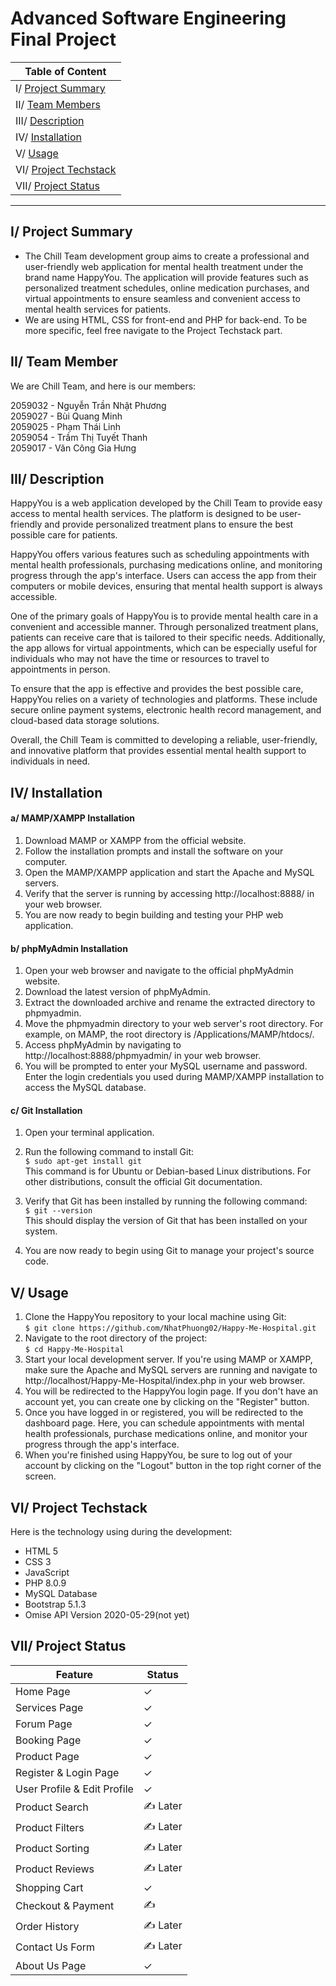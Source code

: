 # Advanced Software Engineering Final Project

| Table of Content |
| --- |
| I/ [Project Summary](#project-summary) |
| II/ [Team Members](#team-members) |
| III/ [Description](#description) |
| IV/ [Installation](#installation) |
| V/ [Usage](#usage) |
| VI/ [Project Techstack](#project-techstack) |
| VII/ [Project Status](#project-status) |
_____

## I/ <a id='project-summary'></a>Project Summary
* The Chill Team development group aims to create a professional and user-friendly web application for mental health treatment under the brand name HappyYou. The application will provide features such as personalized treatment schedules, online medication purchases, and virtual appointments to ensure seamless and convenient access to mental health services for patients.
* We are using HTML, CSS for front-end and PHP for back-end. To be more specific, feel free navigate to the Project Techstack part.

## II/ <a id='team-members'></a>Team Member
We are Chill Team, and here is our members:

2059032 - Nguyễn Trần Nhật Phương  
2059027 - Bùi Quang Minh  
2059025 - Phạm Thái Linh  
2059054 - Trầm Thị Tuyết Thanh  
2059017 - Văn Công Gia Hưng

## III/ <a id='description'></a>Description

HappyYou is a web application developed by the Chill Team to provide easy access to mental health services. The platform is designed to be user-friendly and provide personalized treatment plans to ensure the best possible care for patients.

HappyYou offers various features such as scheduling appointments with mental health professionals, purchasing medications online, and monitoring progress through the app's interface. Users can access the app from their computers or mobile devices, ensuring that mental health support is always accessible.

One of the primary goals of HappyYou is to provide mental health care in a convenient and accessible manner. Through personalized treatment plans, patients can receive care that is tailored to their specific needs. Additionally, the app allows for virtual appointments, which can be especially useful for individuals who may not have the time or resources to travel to appointments in person.

To ensure that the app is effective and provides the best possible care, HappyYou relies on a variety of technologies and platforms. These include secure online payment systems, electronic health record management, and cloud-based data storage solutions.

Overall, the Chill Team is committed to developing a reliable, user-friendly, and innovative platform that provides essential mental health support to individuals in need.

## IV/ <a id='installation'></a>Installation
#### a/ MAMP/XAMPP Installation
1. Download MAMP or XAMPP from the official website.
2. Follow the installation prompts and install the software on your computer.
3. Open the MAMP/XAMPP application and start the Apache and MySQL servers.
3. Verify that the server is running by accessing http://localhost:8888/ in your web browser.
4. You are now ready to begin building and testing your PHP web application.
#### b/ phpMyAdmin Installation
1. Open your web browser and navigate to the official phpMyAdmin website.
2. Download the latest version of phpMyAdmin.
3. Extract the downloaded archive and rename the extracted directory to phpmyadmin.
4. Move the phpmyadmin directory to your web server's root directory. For example, on MAMP, the root directory is /Applications/MAMP/htdocs/.
5. Access phpMyAdmin by navigating to http://localhost:8888/phpmyadmin/ in your web browser.
6. You will be prompted to enter your MySQL username and password. Enter the login credentials you used during MAMP/XAMPP installation to access the MySQL database.
#### c/ Git Installation
1. Open your terminal application.
2. Run the following command to install Git: <br>
`$ sudo apt-get install git` <br>
This command is for Ubuntu or Debian-based Linux distributions. For other distributions, consult the official Git documentation.

3. Verify that Git has been installed by running the following command: <br>
`$ git --version` <br>
This should display the version of Git that has been installed on your system.
4. You are now ready to begin using Git to manage your project's source code.

## V/ <a id='usage'></a>Usage
1. Clone the HappyYou repository to your local machine using Git: <br>
`$ git clone https://github.com/NhatPhuong02/Happy-Me-Hospital.git` 
2. Navigate to the root directory of the project: <br>
`$ cd Happy-Me-Hospital`
3. Start your local development server. If you're using MAMP or XAMPP, make sure the Apache and MySQL servers are running and navigate to http://localhost/Happy-Me-Hospital/index.php in your web browser.
4. You will be redirected to the HappyYou login page. If you don't have an account yet, you can create one by clicking on the "Register" button.
5. Once you have logged in or registered, you will be redirected to the dashboard page. Here, you can schedule appointments with mental health professionals, purchase medications online, and monitor your progress through the app's interface.
6. When you're finished using HappyYou, be sure to log out of your account by clicking on the "Logout" button in the top right corner of the screen.

## <a id='project-techstack'></a>VI/ Project Techstack
Here is the technology using during the development:
- HTML 5
- CSS 3
- JavaScript
- PHP 8.0.9
- MySQL Database
- Bootstrap 5.1.3
- Omise API Version 2020-05-29(not yet)

## <a id='project-status'></a>VII/ Project Status


|Feature | Status | 
| ----------- | ----------- |
|Home Page| ✓
|Services Page| ✓
|Forum Page| ✓
| Booking Page| ✓
| Product Page | ✓
| Register & Login Page	| ✓
|User Profile & Edit Profile | ✓
|Product Search	| ✍️ Later
|Product Filters |	✍️ Later
|Product Sorting |	✍️ Later
|Product Reviews |	✍️ Later
|Shopping Cart	| ✓
|Checkout & Payment |	✍️
|Order History	| ✍️ Later
|Contact Us Form |	✍️ Later
|About Us Page	| ✓